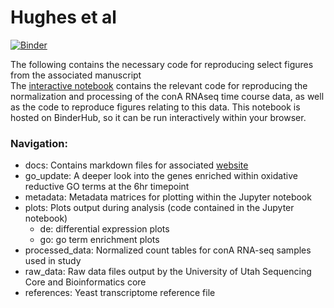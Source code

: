 # Hughes et al

[![Binder](https://mybinder.org/badge_logo.svg)](https://hub.mybinder.org/user/j-berg-hughes_rnaseq_2019-tpyq2z2g/notebooks/hughes_rnaseq.ipynb)



The following contains the necessary code for reproducing select figures from the associated manuscript   
The [interactive notebook](https://hub.mybinder.org/user/j-berg-hughes_rnaseq_2019-tpyq2z2g/notebooks/hughes_rnaseq.ipynb) contains the relevant code for reproducing the normalization and processing of the conA RNAseq time course data, as well as the code to reproduce figures relating to this data. This notebook is hosted on BinderHub, so it can be run interactively within your browser.   

### Navigation:
- docs: Contains markdown files for associated [website](insert_website_here)
- go_update: A deeper look into the genes enriched within oxidative reductive GO terms at the 6hr timepoint
- metadata: Metadata matrices for plotting within the Jupyter notebook
- plots: Plots output during analysis (code contained in the Jupyter notebook)
  - de: differential expression plots
  - go: go term enrichment plots
- processed_data: Normalized count tables for conA RNA-seq samples used in study
- raw_data: Raw data files output by the University of Utah Sequencing Core and Bioinformatics core
- references: Yeast transcriptome reference file
